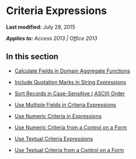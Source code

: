 
# Criteria Expressions

 **Last modified:** July 28, 2015

 _**Applies to:** Access 2013 | Office 2013_

## In this section


-  [Calculate Fields in Domain Aggregate Functions](49be8987-6703-0632-6119-8e5e6ae6e315.md)
    
-  [Include Quotation Marks in String Expressions](bb4d42ee-37cb-8fbf-0489-62fdf0706b91.md)
    
-  [Sort Records in Case-Sensitive ( ASCII) Order](92c74803-2ff3-82b3-ca20-8bef5bfd6004.md)
    
-  [Use Multiple Fields in Criteria Expressions](b0bd588b-b25a-f433-3642-7b06936377e2.md)
    
-  [Use Numeric Criteria in Expressions](c2055190-8d65-7342-19ef-582c05846b5b.md)
    
-  [Use Numeric Criteria from a Control on a Form](d3455b78-9ab3-9a85-14c9-895e0d0b96d2.md)
    
-  [Use Textual Criteria Expressions](72ee596d-b08c-6af4-041a-6771ac8ce524.md)
    
-  [Use Textual Criteria from a Control on a Form](236e57eb-3523-92da-e665-281961dfb431.md)
    
